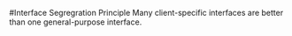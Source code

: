 #Interface Segregration Principle
Many client-specific interfaces are better than one general-purpose interface.
